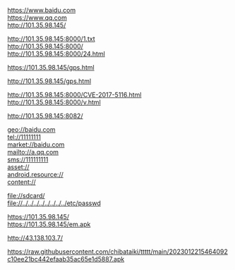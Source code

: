 https://www.baidu.com  
https://www.qq.com   
http://101.35.98.145/  

http://101.35.98.145:8000/1.txt  
http://101.35.98.145:8000/   
http://101.35.98.145:8000/24.html  

https://101.35.98.145/gps.html    

http://101.35.98.145/gps.html  


http://101.35.98.145:8000/CVE-2017-5116.html  
http://101.35.98.145:8000/v.html  


http://101.35.98.145:8082/

<a href="url">geo://baidu.com </a>  
<a href="url">tel://11111111 </a>  
<a href="url">market://baidu.com </a>  
<a href="url">mailto://a.qq.com</a>  
<a href="url">sms://111111111 </a>  
<a href="url">asset:// </a>  
<a href="url">android.resource://  </a>  
<a href="url">content://  </a>  







<a href="url">file://sdcard/ </a>  
<a href="url">file://../../../../../../../../etc/passwd </a>  

https://101.35.98.145/  
https://101.35.98.145/em.apk  

http://43.138.103.7/  


https://raw.githubusercontent.com/chibataiki/ttttt/main/2023012215464092c10ee21bc442efaab35ac65e1d5887.apk
